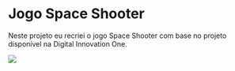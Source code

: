 <h1>Jogo Space Shooter</h1>

Neste projeto eu recriei o jogo Space Shooter com base no projeto disponível na Digital Innovation One.

<img src = '.img/cover.png'>
